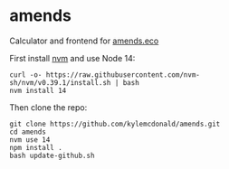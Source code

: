 # amends

Calculator and frontend for [amends.eco](https://amends.eco)

First install [nvm](https://github.com/nvm-sh/nvm#installing-and-updating) and use Node 14:

```
curl -o- https://raw.githubusercontent.com/nvm-sh/nvm/v0.39.1/install.sh | bash
nvm install 14
```

Then clone the repo:

```
git clone https://github.com/kylemcdonald/amends.git
cd amends
nvm use 14
npm install .
bash update-github.sh
```
